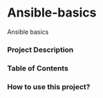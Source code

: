 # Ansible-basics
Ansible basics

### Project Description

### Table of Contents

### How to use this project?